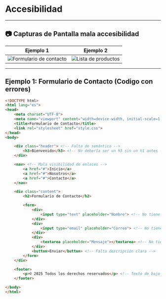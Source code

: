 # Accesibilidad

---
## 📷 Capturas de Pantalla mala accesibilidad
| Ejemplo 1 | Ejemplo 2 |
|----------------------|------------------|
| ![Formulario de contacto](ejemplop1.png) | ![Lista de productos](ejemplo2.png) |

---

## Ejemplo 1: Formulario de Contacto (Codigo con errores)
```html
<!DOCTYPE html>
<html lang="es">
<head>
    <meta charset="UTF-8">
    <meta name="viewport" content="width=device-width, initial-scale=1.0">
    <title>Formulario de Contacto</title>
    <link rel="stylesheet" href="style.css">
</head>
<body>

    <div class="header"> <!-- Falta de semántica -->
        <h3>Bienvenido</h3> <!-- No debería ser un h3 sin un h1 antes -->
    </div>

    <nav> <!-- Mala visibilidad de enlaces -->
        <a href="#">Inicio</a>
        <a href="#">Nosotros</a>
        <a href="#">Contacto</a>
    </nav>

    <div class="content">
        <h2>Formulario de Contacto</h2>

        <form>
            <div>
                <input type="text" placeholder="Nombre"> <!-- No tiene label asociada -->
            </div>
            <div>
                <input type="email" placeholder="Correo"> <!-- No tiene label asociada -->
            </div>
            <div>
                <textarea placeholder="Mensaje"></textarea> <!-- No tiene label asociada -->
            </div>
            <button>Enviar</button> <!-- Falta descripción clara -->
        </form>
    </div>

    <footer>
        <p>© 2025 Todos los derechos reservados</p> <!-- Texto de bajo contraste -->
    </footer>

</body>
</html>
```

